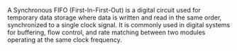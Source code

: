 A Synchronous FIFO (First-In-First-Out) is a digital circuit used for temporary data storage where data is written and read in the same order, synchronized to a single clock signal. It is commonly used in digital systems for buffering, flow control, and rate matching between two modules operating at the same clock frequency.
